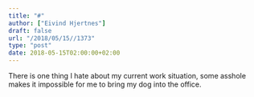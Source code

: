 ```yaml
---
title: "#"
author: ["Eivind Hjertnes"]
draft: false
url: "/2018/05/15//1373"
type: "post"
date: 2018-05-15T02:00:00+02:00
---
```


There is one thing I hate about my current work situation, some asshole
makes it impossible for me to bring my dog into the office.
